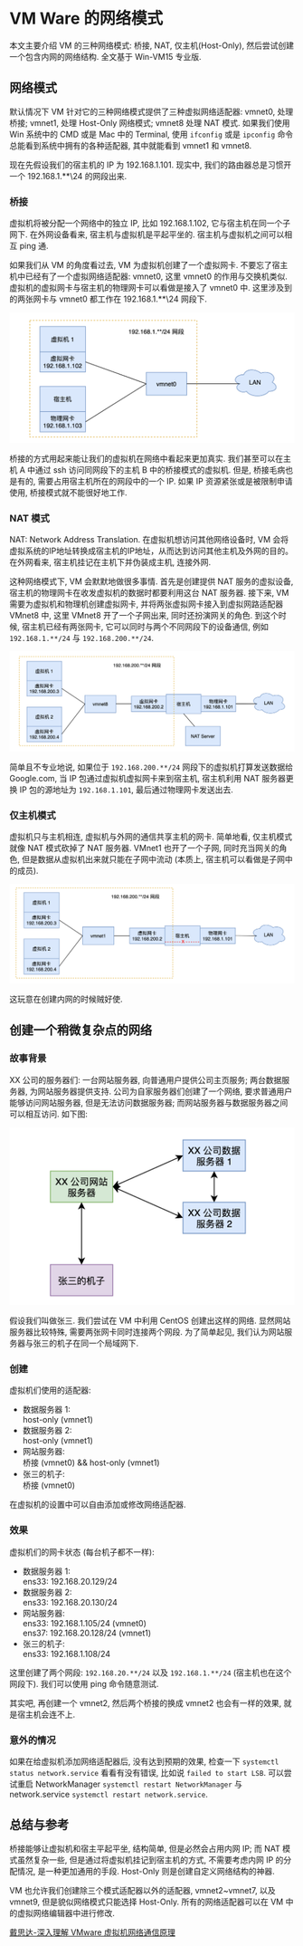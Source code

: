 # VM Ware 的网络模式

本文主要介绍 VM 的三种网络模式: 桥接, NAT, 仅主机(Host-Only), 然后尝试创建一个包含内网的网络结构. 全文基于 Win-VM15 专业版. 

## 网络模式

默认情况下 VM 针对它的三种网络模式提供了三种虚拟网络适配器: vmnet0, 处理桥接; vmnet1, 处理 Host-Only 网络模式; vmnet8 处理 NAT 模式. 如果我们使用 Win 系统中的 CMD 或是 Mac 中的 Terminal, 使用 `ifconfig` 或是 `ipconfig` 命令总能看到系统中拥有的各种适配器, 其中就能看到 vmnet1 和 vmnet8. 

现在先假设我们的宿主机的 IP 为 192.168.1.101. 现实中, 我们的路由器总是习惯开一个 192.168.1.**\24 的网段出来.

### 桥接
虚拟机将被分配一个网络中的独立 IP, 比如 192.168.1.102, 它与宿主机在同一个子网下. 在外网设备看来, 宿主机与虚拟机是平起平坐的. 宿主机与虚拟机之间可以相互 ping 通. 

如果我们从 VM 的角度看过去, VM 为虚拟机创建了一个虚拟网卡. 不要忘了宿主机中已经有了一个虚拟网络适配器: vmnet0, 这里 vmnet0 的作用与交换机类似. 虚拟机的虚拟网卡与宿主机的物理网卡可以看做是接入了 vmnet0 中. 这里涉及到的两张网卡与 vmnet0 都工作在 192.168.1.**\24 网段下. 

![](/note/img/2020-08-01-23-03-06.png)

桥接的方式用起来能让我们的虚拟机在网络中看起来更加真实. 我们甚至可以在主机 A 中通过 ssh 访问同网段下的主机 B 中的桥接模式的虚拟机. 但是, 桥接毛病也是有的, 需要占用宿主机所在的网段中的一个 IP. 如果 IP 资源紧张或是被限制申请使用, 桥接模式就不能很好地工作.

### NAT 模式
NAT: Network Address Translation. 在虚拟机想访问其他网络设备时, VM 会将虚拟系统的IP地址转换成宿主机的IP地址，从而达到访问其他主机及外网的目的。在外网看来, 宿主机挂记在主机下并伪装成主机, 连接外网. 

这种网络模式下, VM 会默默地做很多事情. 首先是创建提供 NAT 服务的虚拟设备, 宿主机的物理网卡在收发虚拟机的数据时都要利用这台 NAT 服务器. 接下来, VM 需要为虚拟机和物理机创建虚拟网卡, 并将两张虚拟网卡接入到虚拟网路适配器 VMnet8 中, 这里 VMnet8 开了一个子网出来, 同时还扮演网关的角色. 到这个时候, 宿主机已经有两张网卡, 它可以同时与两个不同网段下的设备通信, 例如 `192.168.1.**/24` 与 `192.168.200.**/24`. 

![](/note/img/2020-08-01-23-03-36.png)

简单且不专业地说, 如果位于 `192.168.200.**/24` 网段下的虚拟机打算发送数据给 Google.com, 当 IP 包通过虚拟机虚拟网卡来到宿主机, 宿主机利用 NAT 服务器更换 IP 包的源地址为 `192.168.1.101`, 最后通过物理网卡发送出去. 

### 仅主机模式
虚拟机只与主机相连, 虚拟机与外网的通信共享主机的网卡. 简单地看, 仅主机模式就像 NAT 模式砍掉了 NAT 服务器. VMnet1 也开了一个子网, 同时充当网关的角色, 但是数据从虚拟机出来就只能在子网中流动 (本质上, 宿主机可以看做是子网中的成员).

![](/note/img/2020-08-01-23-04-01.png)

这玩意在创建内网的时候贼好使. 

## 创建一个稍微复杂点的网络

### 故事背景

XX 公司的服务器们: 一台网站服务器, 向普通用户提供公司主页服务; 两台数据服务器, 为网站服务器提供支持. 公司为自家服务器们创建了一个网络, 要求普通用户能够访问网站服务器, 但是无法访问数据服务器; 而网站服务器与数据服务器之间可以相互访问. 如下图:

![](/note/img/2020-08-01-21-42-48.png)

假设我们叫做张三. 我们尝试在 VM 中利用 CentOS 创建出这样的网络. 显然网站服务器比较特殊, 需要两张网卡同时连接两个网段. 为了简单起见, 我们认为网站服务器与张三的机子在同一个局域网下. 

### 创建

虚拟机们使用的适配器:
- 数据服务器 1:   
host-only (vmnet1) 
- 数据服务器 2:   
host-only (vmnet1)
- 网站服务器:   
桥接 (vmnet0) && host-only (vmnet1) 
- 张三的机子:   
桥接 (vmnet0)

在虚拟机的设置中可以自由添加或修改网络适配器. 

### 效果

虚拟机们的网卡状态 (每台机子都不一样):
- 数据服务器 1:   
ens33: 192.168.20.129/24
- 数据服务器 2:   
ens33: 192.168.20.130/24
- 网站服务器:   
ens33: 192.168.1.105/24 (vmnet0)  
ens37: 192.168.20.128/24 (vmnet1)
- 张三的机子:   
ens33: 192.168.1.108/24

这里创建了两个网段: `192.168.20.**/24` 以及 `192.168.1.**/24` (宿主机也在这个网段下). 我们可以使用 ping 命令随意测试. 

其实吧, 再创建一个 vmnet2, 然后两个桥接的换成 vmnet2 也会有一样的效果, 就是宿主机会连不上. 

### 意外的情况

如果在给虚拟机添加网络适配器后, 没有达到预期的效果, 检查一下 `systemctl status network.service` 看看有没有错误, 比如说 `failed to start LSB`. 可以尝试重启 NetworkManager `systemctl restart NetworkManager` 与 network.service `systemctl restart network.service`. 


## 总结与参考

桥接能够让虚拟机和宿主平起平坐, 结构简单, 但是必然会占用内网 IP; 而 NAT 模式虽然复杂一些, 但是通过将虚拟机挂记到宿主机的方式, 不需要考虑内网 IP 的分配情况, 是一种更加通用的手段. Host-Only 则是创建自定义网络结构的神器. 

VM 也允许我们创建除三个模式适配器以外的适配器, vmnet2~vmnet7, 以及 vmnet9, 但是貌似网络模式只能选择 Host-Only. 所有的网络适配器可以在 VM 中的虚拟网络编辑器中进行修改. 

[戴思达-深入理解 VMware 虚拟机网络通信原理](https://www.cnblogs.com/sddai/p/9280119.html)
